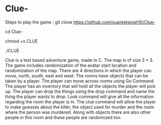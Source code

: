 # Clue-

Steps to play the game : 
git clone https://github.com/supreetsingh10/Clue-

cd Clue-

chmod +x CLUE

./CLUE


Clue is a text based adventure game, made in C. 
The map is of size 3 * 3. 
The game includes randomization of the avatar start location and randomization of the map. There are 4 directions in which the player can move, north, south, east and west. The rooms have objects that can be taken by a player. The player can move across rooms using Go Command. 
The player has an inventory that will hold all the objects the player will pick up. The player can drop the things using the drop command and name the thing the player wants to drop. 
Look command will give all the information regarding the room the player is in. The clue command will allow the player to make guesses about the killer, the object used for murder and the room where the person was murdered. 
Along with objects there are also other people in this room and these people are randomized too. 

